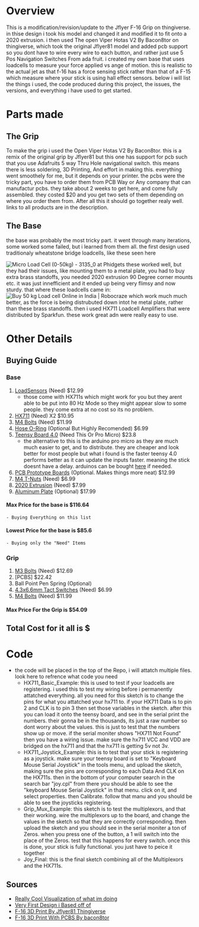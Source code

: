 # Overview
This is a modification/revision/update to the Jflyer F-16 Grip on thingiverse. in thise design i took his model and changed it and modified it to fit onto a 2020 extrusion. i then used The open Viper Hotas V2 By Bacon8tor on thingiverse, which took the original Jflyer81 model and added pcb support so you dont have to wire every wire to each button, and rather just use 5 Pos Navigation Switches From ada fruit. i created my own base that uses loadcells to measure your force applied vs ange of motion. this is realistic to the actual jet as that f-16 has a force sensing stick rather than that of a F-15 which measure where your stick is using hall effect sensors. below i will list the things i used, the code produced during this project, the issues, the versions, and everything i have used to get started.
# Parts made
## The Grip
To make the grip i used the Open Viper Hotas V2 By Bacon8tor. this is a remix of the original grip by Jflyer81 but this one has support for pcb such that you use Adafruits 5 way Thru Hole navigational switch. this means there is less soldering, 3D Printing, And effort in making this. everything went smoothely for me, but it depends on your printer. the pcbs were the tricky part, you have to order them from PCB Way or Any company that can manufactur pcbs. they take about 2 weeks to get here, and come fully assembled. they costed $20 and you get two sets of them depending on where you order them from. After all this it should go together realy well. links to all products are in the description.
## The Base
the base was probably the most tricky part. it went through many iterations, some worked some failed, but i learned from them all. the first design used traditionaly wheatstone bridge loadcells, like these seen here




<img src="https://encrypted-tbn0.gstatic.com/images?q=tbn:ANd9GcRwDXsmqYrnBvKlI4qTI3hgRt6SoX7Hc7H-qO6vfch9yXgBGuoxTyWAQO0D7l3JEMmTnhs:https://www.phidgets.com/productfiles/3135/3135_0/Images/3150x-/0/3135_0.jpg&amp;usqp=CAU" alt="Micro Load Cell (0-50kg) - 3135_0 at Phidgets"/>
these worked well, but they had their issues, like mounting them to a metal plate, you had to buy extra brass standoffs, you needed 2020 extrusion 90 Degree corner mounts etc. it was just innefficient and it ended up being very flimsy and now sturdy. that where these loadcells came in:
<img src="https://encrypted-tbn0.gstatic.com/images?q=tbn:ANd9GcTb2MgdJkO08hu76myKwEDyZmaogyTvwIoWKg:cdn.shopify.com/s/files/1/0559/1970/6265/products/1_f1b14fe3-3905-4217-b2a7-2311fb62a2b5.jpg%3Fv%3D1669816302&amp;usqp=CAU" alt="Buy 50 kg Load cell Online in India | Robocraze"/>
which work much much better, as the force is being distrubuted down intot he metal plate, rather than these brass standoffs. then i used HX711 Loadcell Amplifiers that were distributed by Sparkfun. these work great adn were really easy to use. 

# Other Details

## Buying Guide
### Base
1) [LoadSensors](https://www.amazon.com/Weighing-Resistance-Half-Bridge-Amplifier-Arduino/dp/B097T3SX6W/ref=sr_1_4?keywords=load+sensors&qid=1670266200&sr=8-4) (Need) $12.99
    - those come with HX711s which might work for you but they arent able to be put into 80 Hz Mode so they might appear slow to some people. they come extra at no cost so its no problem.
2) [HX711](https://www.sparkfun.com/products/13879) (Need) X2 $10.95
3) [M4 Bolts](https://www.amazon.com/HELIFOUNER-Pieces-Button-Washers-Stainless/dp/B09GRHHXT5/ref=sr_1_3?keywords=m4+bolts&qid=1670266352&sr=8-3) (Need) $11.99
4) [Hose O-Ring](https://www.amazon.com/PAGOW-Rings-Pressure-Connect-Coupler/dp/B07RZBHSNG/ref=sr_1_8?crid=1SM57JTUYDIQQ&keywords=hose+O+ring&qid=1670266422&sprefix=hose+o+rin%2Caps%2C160&sr=8-8) (Optional But Highly Recomended) $6.99
5) [Teensy Board 4.0](https://www.pjrc.com/store/teensy40.html) (Need This Or Pro Micro) $23.8
    - the alternative to this is the arduino pro micro as they are much much easier to get, and to distribute. they are cheaper and look better for most people but what i found is the faster teensy 4.0 performs better as it can update the inputs faster. meaning the stick doesnt have a delay. arduinos can be bought [here](https://www.amazon.com/OSOYOO-ATmega32U4-arduino-Leonardo-ATmega328/dp/B012FOV17O) if needed.
6) [PCB Prototype Boards](https://www.amazon.com/Smraza-Soldering-Electronic-Compatible-Prototype/dp/B07NM68FXK/ref=sr_1_5?crid=2M63TGCY4MVN4&keywords=pcb+prototype+board&qid=1670426995&sprefix=pcb+prototype+boar%2Caps%2C146&sr=8-5) (Optional. Makes things more neat) $12.99
7) [M4 T-Nuts](https://www.amazon.com/SpzcdZa-Sliding-Fastener-Aluminum-Extrusion/dp/B08145QK3B/ref=sr_1_3?crid=3V0IXE3Q942RF&keywords=m4+t+nuts&qid=1670427050&sprefix=m4+t+nuts%2Caps%2C244&sr=8-3) (Need) $6.99
8) [2020 Extrusion](https://www.amazon.com/European-Standard-Anodized-Aluminum-Extrusion/dp/B0B2MS2WDR/ref=sr_1_7?crid=3UK59P2XWAEUK&keywords=2020+extrusion&qid=1670427099&sprefix=2020+extrusion%2Caps%2C178&sr=8-7) (Need) $7.99
9) [Aluminum Plate](https://www.amazon.com/Aluminum-Thickness-Double-Sided-Attached-Plates/dp/B08P16R87J/ref=sr_1_3?crid=3BVQB6U8EU4HD&keywords=aluminum+plate+6x6&qid=1670427246&sprefix=aluminum+plate+6x6%2Caps%2C131&sr=8-3) (Optional) $17.99
#### Max Price for the base is $116.64
    - Buying Everything on this list
#### Lowest Price for the base is $85.6
    - Buying only the "Need" Items
### Grip
1) [M3 Bolts](https://www.amazon.com/DYWISHKEY-Pieces-Socket-Screws-Wrench/dp/B07VRC5RJ8/ref=sr_1_4?crid=3M73TY7A1YCY&keywords=m3&qid=1670427689&sprefix=m%2Caps%2C331&sr=8-4) (Need) $12.69
2) [PCBS] $22.42
3) Ball Point Pen Spring (Optional)
4) [4.3x6.6mm Tact Switches](https://www.amazon.com/4-3mm-Momentary-Tactile-Button-Switch/dp/B0796QL57S/ref=sr_1_3?crid=29V90019VENFP&keywords=m34.36x6+tact+switches&qid=1670427768&sprefix=m34.36x6+tact+switches%2Caps%2C114&sr=8-3) (Need) $6.99
5) [M4 Bolts](https://www.amazon.com/HELIFOUNER-Pieces-Button-Washers-Stainless/dp/B09GRHHXT5/ref=sr_1_5?crid=1Z96RJ9RP1Q16&keywords=M4+Bolts&qid=1670427799&sprefix=m4+bolt%2Caps%2C148&sr=8-5) (Need) $11.99

#### Max Price For the Grip is $54.09
## Total Cost for it all is $
    
# Code
- the code will be placed in the top of the Repo, i will attatch multiple files. look here to refrence what code you need
    - HX711_Basic_Example: this is used to test if your loadcells are registering. i used this to test my wiring before i permanently attatched everything. all you need for this sketch is to change the pins for what you attatched your hx711 to. if your HX711 Data is to pin 2 and CLK is to pin 3 then set those variables in the sketch. after this you can load it onto the teensy board, and see in the serial print the numbers. their gonna be in the thousands, its just a raw number so dont worry about the values. this is just to test that the numbers show up or move. if the serial moniter shows "HX711 Not Found" then you have a wiring issue. make sure the hx711 VCC and VDD are bridged on the hx711 and that the hx711 is getting 5v not 3v.
    - HX711_Joystick_Example: this is to test that your stick is registering as a joystick. make sure your teensy board is set to "Keyboard Mouse Serial Joystick" in the tools menu, and upload the sketch, making sure the pins are corresponding to each Data And CLK on the HX711s. then in the bottom of your computer search in the search bar "joy.cpl" from there you should be able to see the "keyboard Mouse Serial Joystick" in that menu. click on it, and select properties. then Calibrate. follow that manu and you should be able to see the joysticks registering.
    - Grip_Mux_Example: this sketch is to test the multiplexors, and that their working. wire the multiplexors up to the board, and change the values in the sketch so that they are correctly corresponding. then upload the sketch and you should see in the serial moniter a ton of Zeros. when you press one of the button, a 1 will switch into the place of the Zeros. test that this happens for every switch. once this is done, your stick is fully functional. you just have to peice it together
    - Joy_Final: this is the final sketch combining all of the Multiplexors and the HX711s. 
## Sources
- [Really Cool Visualization of what im doing](https://www.youtube.com/watch?v=0AL7oeH1EnU)
- [Very First Design i Based off of](https://forum.dcs.world/topic/289020-force-sense-stickdiy/)
- [F-16 3D Print By Jflyer81 Thingiverse](https://www.thingiverse.com/thing:4544115)
- [F-16 3D Print With PCBS By bacon8tor](https://www.thingiverse.com/thing:4924037)
